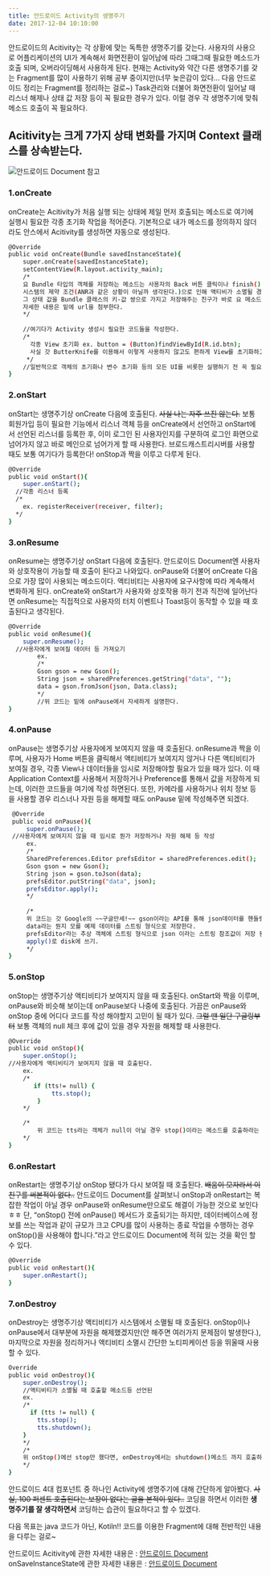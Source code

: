 ```yaml
---
title: 안드로이드 Activity의 생명주기
date: 2017-12-04 10:10:00
---
```


안드로이드의 Acitivity는 각 상황에 맞는 독특한 생명주기를 갖는다. 사용자의 사용으로 어플리케이션의 UI가 계속해서 화면전환이 일어남에 따라 그때그때 필요한 메소드가 호출 되며, 오버라이딩해서 사용하게 된다. 현재는 Activity와 약간 다른 생명주기를 갖는 Fragment를 많이 사용하기 위해 공부 중이지만(너무 늦은감이 있다… 다음 안드로이드 정리는 Fragment를 정리하는 걸로~) Task관리와 더불어 화면전환이 일어날 때 리스너 해제나 상태 값 저장 등이 꼭 필요한 경우가 있다. 이럴 경우 각 생명주기에 맞춰 메소드 호출이 꼭 필요하다.

## Acitivity는 크게 7가지 상태 변화를 가지며 Context 클래스를 상속받는다.

![안드로이드 Document 참고](/uploads/ActivityLife.jpg)

### 1.onCreate

onCreate는 Acitivity가 처음 실행 되는 상태에 제일 먼저 호출되는 메소드로 여기에 실행시 필요한 각종 초기화 작업을 적어준다. 기본적으로 내가 메소드를 정의하지 않더라도 안스에서 Acitivity를 생성하면 자동으로 생성된다.
```bash
@Override   
public void onCreate(Bundle savedInstanceState){
    super.onCreate(savedInstanceState);
    setContentView(R.layout.activity_main);
    /*
    요 Bundle 타입의 객체를 저장하는 메소드는 사용자의 Back 버튼 클릭이나 finish() 메소드를 통한 액티비티 인스턴스의 소멸이 아닌
    시스템의 제약 조건(ANR과 같은 상황이 아닐까 생각된다.)으로 인해 액티비가 소멸될 경우 인스턴스 자체는 소멸되지만 상태를 저장하고 있어야 하는 친구가 필요하다.
    그 상태 값을 Bundle 클래스의 키-값 쌍으로 가지고 저장해주는 친구가 바로 요 메소드라고 할 수 있다.
    자세한 내용은 밑에 url을 첨부한다.
    */
   
    //여기다가 Activity 생성시 필요한 코드들을 작성한다.
    /*
      각종 View 초기화 ex. button = (Button)findViewById(R.id.btn);
      사실 갓 ButterKnife를 이용해서 이렇게 사용하지 않고도 편하게 View를 초기화하고 각종 리스너 등록이 가능하다.
     */      
    //일반적으로 객체의 초기화나 변수 초기화 등의 모든 UI를 비롯한 실행하기 전 꼭 필요한 초기화 작업을 실행한다.
}
```

### 2.onStart

onStart는 생명주기상 onCreate 다음에 호출된다. ~~사실 나는 자주 쓰진 않는다.~~ 보통 회원가입 등이 필요한 기능에서 리스너 객체 등을 onCreate에서 선언하고 onStart에서 선언된 리스너를 등록한 후, 이미 로그인 된 사용자인지를 구분하여 로그인 화면으로 넘어가지 않고 바로 메인으로 넘어가게 할 때 사용한다. 브로드캐스트리시버를 사용할 때도 보통 여기다가 등록한다! onStop과 짝을 이루고 다루게 된다.
```bash
@Override
public void onStart(){
    super.onStart();
  //각종 리스너 등록
  /*
    ex. registerReceiver(receiver, filter);
  */
}
```

### 3.onResume

onResume는 생명주기상 onStart 다음에 호출된다. 안드로이드 Document엔 사용자와 상호작용이 가능할 때 호출이 된다고 나와있다. onPause와 더불어 onCreate 다음으로 가장 많이 사용되는 메소드이다. 액티비티는 사용자에 요구사항에 따라 계속해서 변화하게 된다. onCreate와 onStart가 사용자와 상호작용 하기 전과 직전에 일어난다면 onResume는 직접적으로 사용자의 터치 이벤트나 Toast등이 동작할 수 있을 때 호출된다고 생각된다.
```bash
@Override
public void onResume(){
    super.onResume();
  //사용자에게 보여질 데이터 등 가져오기
        ex.
        /*
        Gson gson = new Gson();
        String json = sharedPreferences.getString("data", "");
        data = gson.fromJson(json, Data.class);
        */
        //위 코드는 밑에 onPause에서 자세하게 설명한다.
}
```

### 4.onPause

onPause는 생명주기상 사용자에게 보여지지 않을 때 호출된다. onResume과 짝을 이루며, 사용자가 Home 버튼을 클릭해서 액티비티가 보여지지 않거나 다른 액티비티가 보여질 경우, 각종 View나 데이터들을 임시로 저장해야할 필요가 있을 때가 있다. 이 때 Application Context를 사용해서 저장하거나 Preference를 통해서 값을 저장하게 되는데, 이러한 코드들을 여기에 작성 하면된다. 또한, 카메라를 사용하거나 위치 정보 등을 사용할 경우 리스너나 자원 등을 해제할 때도 onPause 밑에 작성해주면 되겠다.
```bash
 @Override
 public void onPause(){
     super.onPause();
 //사용자에게 보여지지 않을 때 임시로 뭔가 저장하거나 자원 해제 등 작성
     ex.
     /*
     SharedPreferences.Editor prefsEditor = sharedPreferences.edit();
     Gson gson = new Gson();
     String json = gson.toJson(data);
     prefsEditor.putString("data", json);
     prefsEditor.apply();
     */
     
     /*
     위 코드는 갓 Google의 ~~구글만세!~~ gson이라는 API를 통해 json데이터를 핸들링하는 코드이다.
     data라는 뭔지 모를 예제 데이터를 스트링 형식으로 저장한다.
     prefsEditor라는 추상 객체에 스트링 형식으로 json 이라는 스트링 참조값이 저장 된다.
     apply()로 disk에 쓰기.
     */
}
```

### 5.onStop

onStop는 생명주기상 액티비티가 보여지지 않을 때 호출된다. onStart와 짝을 이루며, onPause와 비슷해 보이는데 onPause보다 나중에 호출된다. 가끔은 onPause와 onStop 중에 어디다 코드를 작성 해야할지 고민이 될 때가 있다. ~~그럴 땐 일단 구글링부터~~ 보통 객체의 null 체크 후에 값이 있을 경우 자원을 해제할 때 사용한다.
```bash
@Override
public void onStop(){
    super.onStop();
//사용자에게 액티비티가 보여지지 않을 때 호출된다.
    ex.
    /*
       if (tts!= null) {
            tts.stop();
        }
    */

    /*
        위 코드는 tts라는 객체가 null이 아닐 경우 stop()이라는 메소드를 호출하라는 코드이다.
    */
}
```

### 6.onRestart

onRestart는 생명주기상 onStop 됐다가 다시 보여질 때 호출된다. ~~배움이 모자라서 이 친구를 써본적이 없다..~~ 안드로이드 Document를 살펴보니 onStop과 onRestart는 복잡한 작업이 아닐 경우 onPause와 onResume만으로도 해결이 가능한 것으로 보인다 ㅎㅎ 단, “onStop() 전에 onPause() 메서드가 호출되기는 하지만, 데이터베이스에 정보를 쓰는 작업과 같이 규모가 크고 CPU를 많이 사용하는 종료 작업을 수행하는 경우 onStop()을 사용해야 합니다.”라고 안드로이드 Document에 적혀 있는 것을 확인 할 수 있다.
```bash
@Override
public void onRestart(){
    super.onRestart();
}
```

### 7.onDestroy

onDestroy는 생명주기상 액티비티가 시스템에서 소멸될 때 호출된다. onStop이나 onPause에서 대부분에 자원을 해제했겠지만(안 해주면 여러가지 문제점이 발생한다.), 마지막으로 자원을 정리하거나 액티비티 소멸시 간단한 노티피케이션 등을 뛰울때 사용할 수 있다.
```bash
Override
public void onDestroy(){
    super.onDestroy();
    //액티비티가 소멸될 때 호출할 메소드등 선언된
    ex.
    /*
      if (tts != null) {
        tts.stop();
        tts.shutdown();
    }
    */
    /*
    위 onStop()에선 stop만 했다면, onDestroy에서는 shutdown()메소드 까지 호출하여 완전히 자원을 해제해준다.
    */
}
```
안드로이드 4대 컴포넌트 중 하나인 Activity에 생명주기에 대해 간단하게 알아봤다. ~~사실, 100 퍼센트 호출된다는 보장이 없다는 글을 본적이 있다..~~ 코딩을 하면서 이러한 **생명주기를 잘 생각하면서** 코딩하는 습관이 필요하다고 할 수 있겠다.

다음 목표는 java 코드가 아닌, Kotiln!! 코드를 이용한 Fragment에 대해 전반적인 내용을 다루는 걸로~

안드로이드 Acitivity에 관한 자세한 내용은 : [안드로이드 Document](https://developer.android.com/reference/android/app/Activity.html#ActivityLifecycle)
onSaveInstanceState에 관한 자세한 내용은 : [안드로이드 Document](https://developer.android.com/training/basics/activity-lifecycle/recreating.html?hl=ko)